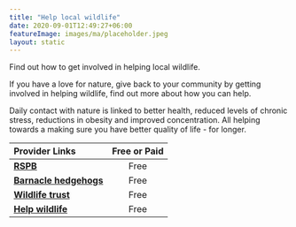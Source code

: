 ```yaml
---
title: "Help local wildlife"
date: 2020-09-01T12:49:27+06:00
featureImage: images/ma/placeholder.jpeg
layout: static
---
```


Find out how to get involved in helping local wildlife.

If you have a love for nature, give back to your community by getting involved in helping wildlife, find out more about how you can help.

Daily contact with nature is linked to better health, reduced levels of chronic stress, reductions in obesity and improved concentration. All helping towards a making sure you have better quality of life - for longer.

| Provider Links      | Free or Paid  |  
| :-----------          | :--------------:      |  
| [**RSPB**](https://www.rspb.org.uk/birds-and-wildlife/natures-home-magazine/birds-and-wildlife-articles/food-chains/wildlife-habitats/) | Free | 
| [**Barnacle hedgehogs**](https://www.barnaclehedgehogs.co.uk/fostering.html) | Free | 
| [**Wildlife trust**](https://www.wildlifetrusts.org/cy/actions) | Free | 
| [**Help wildlife**](https://helpwildlife.co.uk/about-us/get-involved/) | Free | 
  

<br/><br/>






